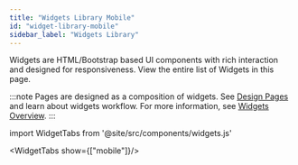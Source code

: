 ```yaml
---
title: "Widgets Library Mobile"
id: "widget-library-mobile"
sidebar_label: "Widgets Library"
---
```

Widgets are HTML/Bootstrap based UI components with rich interaction and designed for responsiveness. View the entire list of Widgets in this page.

:::note
Pages are designed as a composition of widgets. See [Design Pages](/app-development/ui-design/design-overview) and learn about widgets workflow. For more information, see [Widgets Overview](/app-development/widgets/ui-elements.md).
:::

import WidgetTabs from '@site/src/components/widgets.js'

<WidgetTabs show={["mobile"]}/>